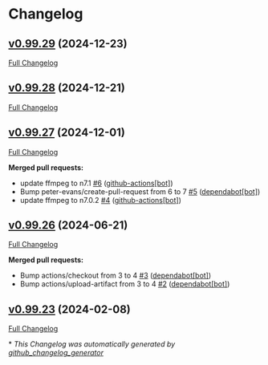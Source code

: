 # Changelog

## [v0.99.29](https://github.com/zoff99/ffmpeg_av_jni/tree/v0.99.29) (2024-12-23)

[Full Changelog](https://github.com/zoff99/ffmpeg_av_jni/compare/v0.99.28...v0.99.29)

## [v0.99.28](https://github.com/zoff99/ffmpeg_av_jni/tree/v0.99.28) (2024-12-21)

[Full Changelog](https://github.com/zoff99/ffmpeg_av_jni/compare/v0.99.27...v0.99.28)

## [v0.99.27](https://github.com/zoff99/ffmpeg_av_jni/tree/v0.99.27) (2024-12-01)

[Full Changelog](https://github.com/zoff99/ffmpeg_av_jni/compare/v0.99.26...v0.99.27)

**Merged pull requests:**

- update ffmpeg to n7.1 [\#6](https://github.com/zoff99/ffmpeg_av_jni/pull/6) ([github-actions[bot]](https://github.com/apps/github-actions))
- Bump peter-evans/create-pull-request from 6 to 7 [\#5](https://github.com/zoff99/ffmpeg_av_jni/pull/5) ([dependabot[bot]](https://github.com/apps/dependabot))
- update ffmpeg to n7.0.2 [\#4](https://github.com/zoff99/ffmpeg_av_jni/pull/4) ([github-actions[bot]](https://github.com/apps/github-actions))

## [v0.99.26](https://github.com/zoff99/ffmpeg_av_jni/tree/v0.99.26) (2024-06-21)

[Full Changelog](https://github.com/zoff99/ffmpeg_av_jni/compare/v0.99.23...v0.99.26)

**Merged pull requests:**

- Bump actions/checkout from 3 to 4 [\#3](https://github.com/zoff99/ffmpeg_av_jni/pull/3) ([dependabot[bot]](https://github.com/apps/dependabot))
- Bump actions/upload-artifact from 3 to 4 [\#2](https://github.com/zoff99/ffmpeg_av_jni/pull/2) ([dependabot[bot]](https://github.com/apps/dependabot))

## [v0.99.23](https://github.com/zoff99/ffmpeg_av_jni/tree/v0.99.23) (2024-02-08)

[Full Changelog](https://github.com/zoff99/ffmpeg_av_jni/compare/023a40a72d852e51f728a2c1b1df7c5220faf364...v0.99.23)



\* *This Changelog was automatically generated by [github_changelog_generator](https://github.com/github-changelog-generator/github-changelog-generator)*
